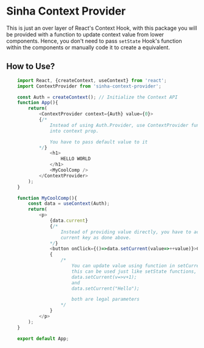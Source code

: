 # Sinha Context Provider
This is just an over layer of React's Context Hook, with this package you will be provided with a function to update context value from lower components. Hence, you don't need to pass `setState` Hook's function within the components or manually code it to create a equivalent.

## How to Use?
```js
    import React, {createContext, useContext} from 'react';
    import ContextProvider from 'sinha-context-provider';

    const Auth = createContext(); // Initialize the Context API
    function App(){
        return(
            <ContextProvider context={Auth} value={0}>
            {/*
                Instead of using Auth.Provider, use ContextProvider function and pass your context
                into context prop.

                You have to pass default value to it
            */}
                <h1>
                    HELLO WORLD
                </h1>
                <MyCoolComp />
            </ContextProvider>
        );
    }

    function MyCoolComp(){
        const data = useContext(Auth);
        return(
            <p>
                {data.current}
                {/*
                    Instead of providing value directly, you have to access it using
                    current key as done above.
                */}
                <button onClick={()=>data.setCurrent(value=>++value)}>Click Me</button>
                {
                    /*
                        You can update value using function in setCurrent key like done above,
                        this can be used just like setState functions, ie, 
                        data.setCurrent(v=>v+1);
                        and
                        data.setCurrent("Hello");

                        both are legal parameters
                    */
                }
            </p>
        );
    }

    export default App;
```